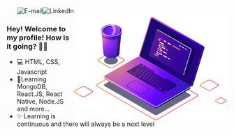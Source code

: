 
<img align="right" src="https://github.com/PedroOProgramador/PedroOProgramador/blob/main/image/computer-illustration.png" width="350"/>

<a href="https://www.linkedin.com/in/pedrooprogramador/">
<img align="right" alt="LinkedIn" src="https://img.shields.io/badge/-Pedro%20Ot%C3%A1vio-blue"/>
</a>

<a href="mailto:pedrocoutosoares214@gmail.com">
<img align="right" alt="E-mail" src="https://img.shields.io/badge/-How%20to%20reach%20me-red"/>
</a>

<br/>

### Hey! Welcome to my profile! How is it going? 👋🥰

- 💻 HTML, CSS, Javascript
- 📃Learning MongoDB, React.JS, React Native, Node.JS and more...
- ✨ Learning is continuous and there will always be a next level
